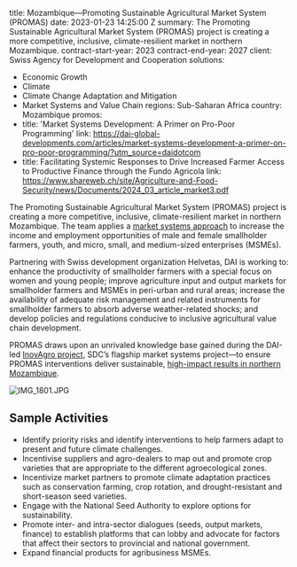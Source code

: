
title: Mozambique—Promoting Sustainable Agricultural Market System (PROMAS)
date: 2023-01-23 14:25:00 Z
summary: The Promoting Sustainable Agricultural Market System (PROMAS) project is
  creating a more competitive, inclusive, climate-resilient market in northern Mozambique.
contract-start-year: 2023
contract-end-year: 2027
client: Swiss Agency for Development and Cooperation
solutions:
- Economic Growth
- Climate
- Climate Change Adaptation and Mitigation
- Market Systems and Value Chain
regions: Sub-Saharan Africa
country: Mozambique
promos:
- title: 'Market Systems Development: A Primer on Pro-Poor Programming'
  link: https://dai-global-developments.com/articles/market-systems-development-a-primer-on-pro-poor-programming/?utm_source=daidotcom
- title: Facilitating Systemic Responses to Drive Increased Farmer Access to Productive
    Finance through the Fundo Agricola
  link: https://www.shareweb.ch/site/Agriculture-and-Food-Security/news/Documents/2024_03_article_market3.pdf


The Promoting Sustainable Agricultural Market System (PROMAS) project is creating a more competitive, inclusive, climate-resilient market in northern Mozambique. The team applies a [market systems approach](https://www.dai.com/our-work/solutions/economic-growth-solutions/value-chain-and-market-systems-development) to increase the income and employment opportunities of male and female smallholder farmers, youth, and micro, small, and medium-sized enterprises (MSMEs).

Partnering with Swiss development organization Helvetas, DAI is working to: enhance the productivity of smallholder farmers with a special focus on women and young people; improve agriculture input and output markets for smallholder farmers and MSMEs in peri-urban and rural areas; increase the availability of adequate risk management and related instruments for smallholder farmers to absorb adverse weather-related shocks; and develop policies and regulations conducive to inclusive agricultural value chain development.

PROMAS draws upon an unrivaled knowledge base gained during the DAI-led [InovAgro project](https://www.dai.com/our-work/projects/mozambique-innovation-agribusiness-inovagro), SDC’s flagship market systems project—to ensure PROMAS interventions deliver sustainable, [high-impact results in northern Mozambique](https://www.dai.com/uploads/InovAgro%E2%80%99s%20Voyage%20of%20Learning%20and%20Adaptation%20for%20Market%20Systems%20Development%20in%20Northern%20Mozambique.pdf).

![IMG_1801.JPG](/uploads/IMG_1801.JPG)

## Sample Activities

* Identify priority risks and identify interventions to help farmers adapt to present and future climate challenges.
* Incentivise suppliers and agro-dealers to map out and promote crop varieties that are appropriate to the different agroecological zones.
* Incentivize market partners to promote climate adaptation practices such as conservation farming, crop rotation, and drought-resistant and short-season seed varieties.
* Engage with the National Seed Authority to explore options for sustainability.
* Promote inter- and intra-sector dialogues (seeds, output markets, finance) to establish platforms that can lobby and advocate for factors that affect their sectors to provincial and national government.
* Expand financial products for agribusiness MSMEs.
